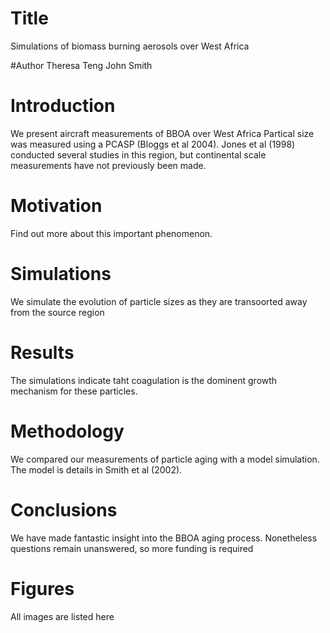 # Title
Simulations of biomass burning aerosols over West Africa

#Author
Theresa Teng
John Smith

# Introduction
We present aircraft measurements of BBOA over West Africa
Partical size was measured using a PCASP (Bloggs et al 2004).
Jones et al (1998) conducted several studies in this region, but continental scale measurements have not previously been made.

# Motivation
Find out more about this important phenomenon.

# Simulations
We simulate the evolution of particle sizes as they are transoorted away from the source region

# Results
The simulations indicate taht coagulation is the dominent growth mechanism for these particles.


# Methodology
We compared our measurements of particle aging with a model simulation. The model is details in Smith et al (2002).

# Conclusions
We have made fantastic insight into the BBOA aging process.
Nonetheless questions remain unanswered, 
so more funding is required

# Figures
All images are listed here